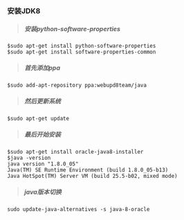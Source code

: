 ### 安装JDK8
> ##### 安装python-software-properties
    $sudo apt-get install python-software-properties
    $sudo apt-get install software-properties-common
> ##### 首先添加ppa
    $sudo add-apt-repository ppa:webupd8team/java
> ##### 然后更新系统
    $sudo apt-get update
> ##### 最后开始安装
    $sudo apt-get install oracle-java8-installer
    $java -version
    java version "1.8.0_05"
    Java(TM) SE Runtime Environment (build 1.8.0_05-b13)
    Java HotSpot(TM) Server VM (build 25.5-b02, mixed mode)
> ##### java版本切换
    sudo update-java-alternatives -s java-8-oracle
